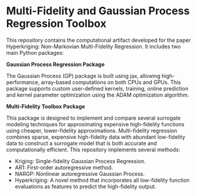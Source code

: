 # Multi-Fidelity and Gaussian Process Regression Toolbox 

This repository contains the computational artifact developed for the paper Hyperkriging: Non-Markovian Multi-Fidelity Regression. It includes two main Python packages:

**Gaussian Process Regression Package**

The Gaussian Process (GP) package is built using jax, allowing high-performance, array-based computations on both CPUs and GPUs. This package supports custom user-defined kernels, training, online prediction and kernel parameter optimization using the ADAM optimization algorithm. 

**Multi-Fidelity Toolbox Package**

This package is designed to implement and compare several surrogate modeling techniques for approximating expensive high-fidelity functions using cheaper, lower-fidelity approximations. Multi-fidelity regression combines sparse, expensive high-fidelity data with abundant low-fidelity data to construct a surrogate model that is both accurate and computationally efficient. This repository implements several methods:

* Kriging: Single-fidelity Gaussian Process Regression.
* AR1: First-order autoregressive method.
* NARGP: Nonlinear autoregressive Gaussian Process.
* Hyperkriging: A novel method that incorporates all low-fidelity function evaluations as features to predict the high-fidelity output.

